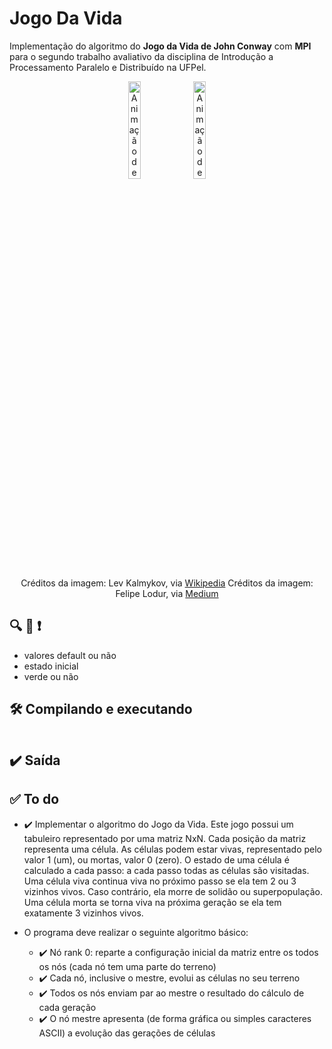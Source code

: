 # Jogo Da Vida
Implementação do algoritmo do __Jogo da Vida de John Conway__ com __MPI__ para o segundo trabalho avaliativo da disciplina de Introdução a Processamento Paralelo e Distribuído na UFPel. 

<p align="center">
      <img src="https://upload.wikimedia.org/wikipedia/commons/1/18/%D0%98%D0%B3%D1%80%D0%B0_%22%D0%96%D0%B8%D0%B7%D0%BD%D1%8C%22.gif" width="20%" height="20%" alt="Animação de um Glider andando no tabuleiro">
      <img src="https://miro.medium.com/v2/resize:fit:448/1*C-684fOao3DieyLZfnGTKw.gif" width="20%" height="20%" alt="Animação de um Glider mostrando como funcionam as regras do jogo">
</p>

<p align="center">
      Créditos da imagem: Lev Kalmykov, via <a href="https://en.wikipedia.org/wiki/File:%D0%98%D0%B3%D1%80%D0%B0_%22%D0%96%D0%B8%D0%B7%D0%BD%D1%8C%22.gif">Wikipedia</a>
      Créditos da imagem: Felipe Lodur, via <a href="https://medium.com/@lodur/swarm-intelligence-o-que-%C3%A9-64a0323356e2">Medium</a>
</p>

## 🔍 🚩 ❗
* valores default ou não
* estado inicial
* verde ou não

## 🛠️ Compilando e executando
```

```

## ✔️ Saída


## ✅ To do
* ✔️ Implementar o algoritmo do Jogo da Vida. Este jogo possui um tabuleiro representado por uma matriz NxN. Cada posição da matriz representa uma célula. As células podem estar vivas, representado pelo valor 1 (um), ou mortas, valor 0 (zero). O estado de uma célula é calculado a cada passo: a cada passo todas as células são visitadas.  Uma célula viva continua viva no próximo passo se ela tem 2 ou 3 vizinhos vivos. Caso contrário, ela morre de solidão ou superpopulação. Uma célula morta se torna viva na próxima geração se ela tem exatamente 3 vizinhos vivos.

* O programa deve realizar o seguinte algoritmo básico:
  * ✔️ Nó rank 0: reparte a configuração inicial da matriz entre os todos os nós (cada nó tem uma parte do terreno)
  * ✔️ Cada nó, inclusive o mestre, evolui as células no seu terreno
  * ✔️ Todos os nós enviam par ao mestre o resultado do cálculo de cada geração
  * ✔️ O nó mestre apresenta (de forma gráfica ou simples caracteres ASCII) a evolução das gerações de células
